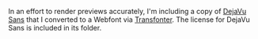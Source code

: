 In an effort to render previews accurately, I'm including a copy of [DejaVu Sans][] that I converted to a Webfont via [Transfonter][]. The license for DejaVu Sans is included in its folder.

[DejaVu Sans]: https://dejavu-fonts.github.io
[Transfonter]: https://transfonter.org